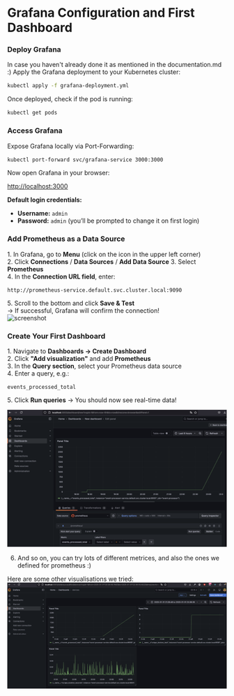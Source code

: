 # Grafana Configuration and First Dashboard  

### Deploy Grafana  
In case you haven't already done it as mentioned in the documentation.md :)
Apply the Grafana deployment to your Kubernetes cluster:  

```sh
kubectl apply -f grafana-deployment.yml  
```

Once deployed, check if the pod is running:  

```sh
kubectl get pods  
```

### Access Grafana  

Expose Grafana locally via Port-Forwarding:  

```sh
kubectl port-forward svc/grafana-service 3000:3000  
```

Now open Grafana in your browser:  

[http://localhost:3000](http://localhost:3000)  

**Default login credentials:**  
- **Username:** `admin`  
- **Password:** `admin` (you’ll be prompted to change it on first login)  


### Add Prometheus as a Data Source  

1️. In Grafana, go to **Menu** (click on the icon in the upper left corner)  
2️. Click **Connections**  / **Data Sources** / **Add Data Source**
3️. Select **Prometheus**  
4️. In the **Connection URL field**, enter:  

   ```
   http://prometheus-service.default.svc.cluster.local:9090
   ```

5️. Scroll to the bottom and click **Save & Test**  
-> If successful, Grafana will confirm the connection!  
![screenshot](./erfolgreichhinzugefügt.png) 



### Create Your First Dashboard  

1️. Navigate to **Dashboards → Create Dashboard**  
2️. Click **"Add visualization"**  and add **Prometheus**  
3️. In the **Query section**, select your Prometheus data source  
4️. Enter a query, e.g.:  

   ```
   events_processed_total
   ```

5️. Click **Run queries** → You should now see real-time data!  

![screenshot](./grafana-events-processed-total.png) 

6. And so on, you can try lots of different metrices, and also the ones we defined for prometheus :) 

Here are some other visualisations we tried:
![screenshot](./dashboard.png) 
